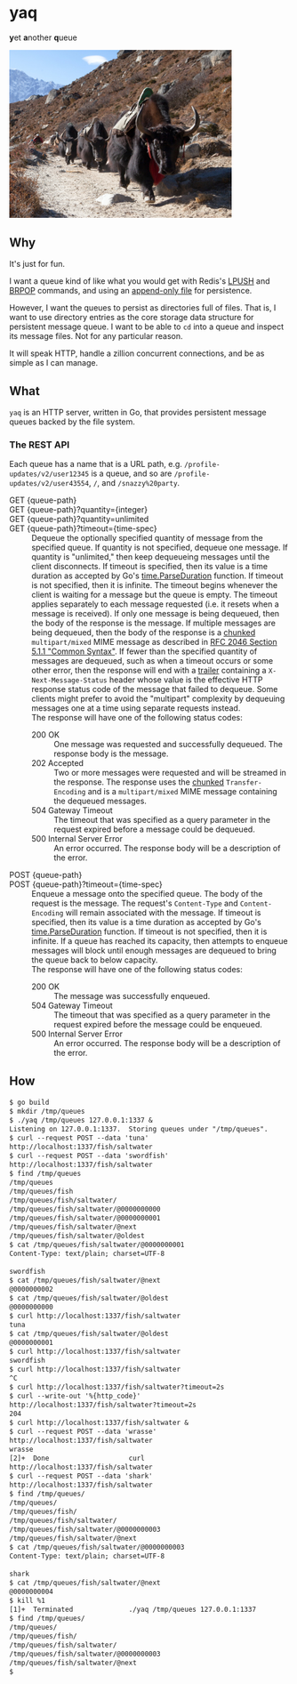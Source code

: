 yaq
===
**y**et **a**nother **q**ueue

<img alt="yaks in a queue" src="yaks.jpg" width="400"/>

Why
---
It's just for fun.

I want a queue kind of like what you would get with Redis's [LPUSH][1] and
[BRPOP][2] commands, and using an [append-only file][3] for persistence.

However, I want the queues to persist as directories full of files.  That is, I
want to use directory entries as the core storage data structure for persistent
message queue.  I want to be able to `cd` into a queue and inspect its message
files.  Not for any particular reason.

It will speak HTTP, handle a zillion concurrent connections, and be as simple
as I can manage.

What
----
`yaq` is an HTTP server, written in Go, that provides persistent message queues
backed by the file system.

### The REST API
Each queue has a name that is a URL path, e.g. `/profile-updates/v2/user12345`
is a queue, and so are `/profile-updates/v2/user43554`, `/`, and
`/snazzy%20party`.

<dl>
    <dt>GET {queue-path}</dt>
    <dt>GET {queue-path}?quantity={integer}</dt>
    <dt>GET {queue-path}?quantity=unlimited</dt>
    <dt>GET {queue-path}?timeout={time-spec}</dt>
    <dd>Dequeue the optionally specified quantity of message from the specified
    queue. If quantity is not specified, dequeue one message.  If quantity is
    "unlimited," then keep dequeueing messages until the client disconnects.
    If timeout is specified, then its value is a time duration as accepted by
    Go's <a href="https://pkg.go.dev/time#ParseDuration">time.ParseDuration</a>
    function.  If timeout is not specified, then it is infinite.  The timeout
    begins whenever the client is waiting for a message but the queue is empty.
    The timeout applies separately to each message requested (i.e. it resets
    when a message is received).  If only one message is being dequeued, then
    the body of the response is the message.  If multiple messages are being
    dequeued, then the body of the response is a <a href="https://developer.mozilla.org/en-US/docs/Web/HTTP/Headers/Transfer-Encoding#chunked_encoding">chunked</a>
    <code>multipart/mixed</code> MIME message as described in <a href="https://datatracker.ietf.org/doc/html/rfc2046#section-5.1.1">RFC 2046 Section
    5.1.1 "Common Syntax"</a>.  If fewer than the specified quantity of
    messages are dequeued, such as when a timeout occurs or some other error,
    then the response will end with a <a href="https://developer.mozilla.org/en-US/docs/Web/HTTP/Headers/Trailer">trailer</a> containing a
    <code>X-Next-Message-Status</code> header whose value is the effective HTTP
    response status code of the message that failed to dequeue.
    Some clients might prefer to avoid the "multipart" complexity by dequeuing
    messages one at a time using separate requests instead.
    <dd>The response will have one of the following status codes:
      <dl>
        <dt>200 OK</dt>
        <dd>One message was requested and successfully dequeued.  The response body is the message.</dd>
        <dt>202 Accepted</dt> 
        <dd>Two or more messages were requested and will be streamed in the response.  The response uses the
        <a href="https://developer.mozilla.org/en-US/docs/Web/HTTP/Headers/Transfer-Encoding#chunked_encoding">chunked</a> <code>Transfer-Encoding</code> and is a <code>multipart/mixed</code> MIME message
        containing the dequeued messages.</dd>
        <dt>504 Gateway Timeout</dt>
        <dd>The timeout that was specified as a query parameter in the request expired before a message could be dequeued.</dd>
        <dt>500 Internal Server Error</dt>
        <dd>An error occurred.  The response body will be a description of the error.</dd>
      </dl>
    </dd>
    <dt>POST {queue-path}</dt>
    <dt>POST {queue-path}?timeout={time-spec}</dt>
    <dd>Enqueue a message onto the specified queue.  The body of the request is the
    message.  The request's <code>Content-Type</code> and
    <code>Content-Encoding</code> will remain associated with the message.
    If timeout is specified, then its value is a time duration as accepted by
    Go's <a href="https://pkg.go.dev/time#ParseDuration">time.ParseDuration</a>
    function.  If timeout is not specified, then it is infinite.  If a queue
    has reached its capacity, then attempts to enqueue messages will block until enough
    messages are dequeued to bring the queue back to below capacity.</dd>
    <dd>The response will have one of the following status codes:
      <dl>
        <dt>200 OK</dt>
        <dd>The message was successfully enqueued.</dd>
        <dt>504 Gateway Timeout</dt>
        <dd>The timeout that was specified as a query parameter in the request expired before the message could be enqueued.</dd>
        <dt>500 Internal Server Error</dt>
        <dd>An error occurred.  The response body will be a description of the error.</dd>
      </dl>
    </dd>
</dl>

How
---
```console
$ go build
$ mkdir /tmp/queues
$ ./yaq /tmp/queues 127.0.0.1:1337 &
Listening on 127.0.0.1:1337.  Storing queues under "/tmp/queues".
$ curl --request POST --data 'tuna' http://localhost:1337/fish/saltwater
$ curl --request POST --data 'swordfish' http://localhost:1337/fish/saltwater
$ find /tmp/queues
/tmp/queues
/tmp/queues/fish
/tmp/queues/fish/saltwater/
/tmp/queues/fish/saltwater/@0000000000
/tmp/queues/fish/saltwater/@0000000001
/tmp/queues/fish/saltwater/@next
/tmp/queues/fish/saltwater/@oldest
$ cat /tmp/queues/fish/saltwater/@0000000001
Content-Type: text/plain; charset=UTF-8

swordfish
$ cat /tmp/queues/fish/saltwater/@next
@0000000002
$ cat /tmp/queues/fish/saltwater/@oldest
@0000000000
$ curl http://localhost:1337/fish/saltwater
tuna
$ cat /tmp/queues/fish/saltwater/@oldest
@0000000001
$ curl http://localhost:1337/fish/saltwater
swordfish
$ curl http://localhost:1337/fish/saltwater
^C
$ curl http://localhost:1337/fish/saltwater?timeout=2s
$ curl --write-out '%{http_code}' http://localhost:1337/fish/saltwater?timeout=2s
204
$ curl http://localhost:1337/fish/saltwater &
$ curl --request POST --data 'wrasse' http://localhost:1337/fish/saltwater
wrasse
[2]+  Done                    curl http://localhost:1337/fish/saltwater
$ curl --request POST --data 'shark' http://localhost:1337/fish/saltwater
$ find /tmp/queues/
/tmp/queues/
/tmp/queues/fish/
/tmp/queues/fish/saltwater/
/tmp/queues/fish/saltwater/@0000000003
/tmp/queues/fish/saltwater/@next
$ cat /tmp/queues/fish/saltwater/@0000000003
Content-Type: text/plain; charset=UTF-8

shark
$ cat /tmp/queues/fish/saltwater/@next
@0000000004
$ kill %1
[1]+  Terminated              ./yaq /tmp/queues 127.0.0.1:1337
$ find /tmp/queues/
/tmp/queues/
/tmp/queues/fish/
/tmp/queues/fish/saltwater/
/tmp/queues/fish/saltwater/@0000000003
/tmp/queues/fish/saltwater/@next
$
```

[1]: https://redis.io/commands/lpush
[2]: https://redis.io/commands/brpop
[3]: https://redis.io/topics/persistence
